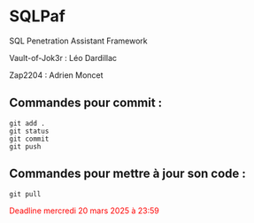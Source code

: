 # SQLPaf

SQL Penetration Assistant Framework

Vault-of-Jok3r : Léo Dardillac

Zap2204        : Adrien Moncet

## Commandes pour commit :

```git
git add .
git status
git commit
git push
```

## Commandes pour mettre à jour son code :

```git
git pull
```

<span style="color: #FF0000">Deadline mercredi 20 mars 2025 à 23:59</span>
